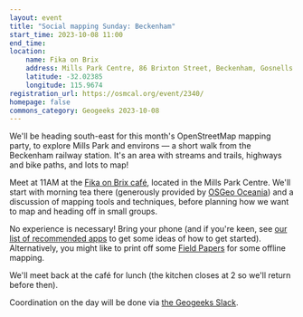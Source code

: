 ```yaml
---
layout: event
title: "Social mapping Sunday: Beckenham"
start_time: 2023-10-08 11:00
end_time: 
location:
    name: Fika on Brix
    address: Mills Park Centre, 86 Brixton Street, Beckenham, Gosnells
    latitude: -32.02385
    longitude: 115.9674
registration_url: https://osmcal.org/event/2340/
homepage: false
commons_category: Geogeeks 2023-10-08
---
```


We'll be heading south-east for this month's OpenStreetMap mapping party, to explore Mills Park and environs — a short walk from the Beckenham railway station.
It's an area with streams and trails, highways and bike paths, and lots to map!

Meet at 11AM at the [Fika on Brix café](https://www.fikaonbrix.com.au), located in the Mills Park Centre.
We'll start with morning tea there (generously provided by [OSGeo Oceania](https://osgeo-oceania.org))
and a discussion of mapping tools and techniques, before planning how we want to map and heading off in small groups.

No experience is necessary! Bring your phone (and if you're keen, see [our list of recommended apps](https://wiki.openstreetmap.org/wiki/Perth/Social_Mapping_Sunday#Getting_Started) to get some ideas of how to get started).
Alternatively, you might like to print off some [Field Papers](https://fieldpapers.org) for some offline mapping.

We'll meet back at the café for lunch (the kitchen closes at 2 so we'll return before then).

Coordination on the day will be done via [the Geogeeks Slack](https://join.slack.com/t/geogeeks/shared_invite/zt-13fnotoqb-YkyMTmvwZEB_nDUis_30hw).
